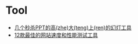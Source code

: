 Tool  
==========

- [几个秒杀PPT的高(zhe)大(teng)上(ren)的幻灯工具](http://jianshu.io/p/09a3bbb8b362)  
- [12款最佳的网站速度和性能测试工具](http://www.cnblogs.com/lhb25/p/best-free-website-speed-testing-tools.html)  